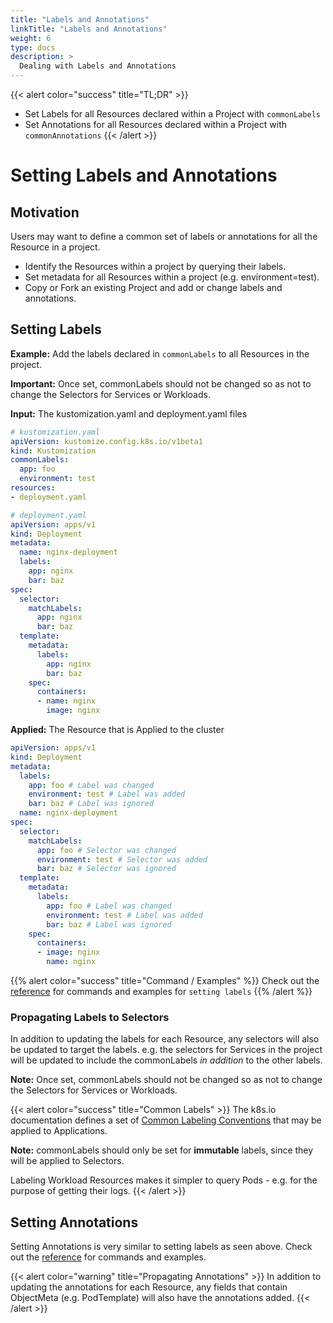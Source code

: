 ```yaml
---
title: "Labels and Annotations"
linkTitle: "Labels and Annotations"
weight: 6
type: docs
description: >
  Dealing with Labels and Annotations
---
```



{{< alert color="success" title="TL;DR" >}}
- Set Labels for all Resources declared within a Project with `commonLabels`
- Set Annotations for all Resources declared within a Project with `commonAnnotations`
{{< /alert >}}

# Setting Labels and Annotations

## Motivation

Users may want to define a common set of labels or annotations for all the Resource in a project.

- Identify the Resources within a project by querying their labels.
- Set metadata for all Resources within a project (e.g. environment=test).
- Copy or Fork an existing Project and add or change labels and annotations.


## Setting Labels

**Example:** Add the labels declared in `commonLabels` to all Resources in the project.

**Important:** Once set, commonLabels should not be changed so as not to change the Selectors for Services
or Workloads.

**Input:** The kustomization.yaml and deployment.yaml files

```yaml
# kustomization.yaml
apiVersion: kustomize.config.k8s.io/v1beta1
kind: Kustomization
commonLabels:
  app: foo
  environment: test
resources:
- deployment.yaml
```

```yaml
# deployment.yaml
apiVersion: apps/v1
kind: Deployment
metadata:
  name: nginx-deployment
  labels:
    app: nginx
    bar: baz
spec:
  selector:
    matchLabels:
      app: nginx
      bar: baz
  template:
    metadata:
      labels:
        app: nginx
        bar: baz
    spec:
      containers:
      - name: nginx
        image: nginx
```

**Applied:** The Resource that is Applied to the cluster

```yaml
apiVersion: apps/v1
kind: Deployment
metadata:
  labels:
    app: foo # Label was changed
    environment: test # Label was added
    bar: baz # Label was ignored
  name: nginx-deployment
spec:
  selector:
    matchLabels:
      app: foo # Selector was changed
      environment: test # Selector was added
      bar: baz # Selector was ignored
  template:
    metadata:
      labels:
        app: foo # Label was changed
        environment: test # Label was added
        bar: baz # Label was ignored
    spec:
      containers:
      - image: nginx
        name: nginx
```

{{% alert color="success" title="Command / Examples" %}}
Check out the [reference](/references/kustomize/commonlabels/) for commands and examples for `setting labels`
{{% /alert %}}

### Propagating Labels to Selectors
In addition to updating the labels for each Resource, any selectors will also be updated to target the
labels.  e.g. the selectors for Services in the project will be updated to include the commonLabels
*in addition* to the other labels.

**Note:** Once set, commonLabels should not be changed so as not to change the Selectors for Services
or Workloads.

{{< alert color="success" title="Common Labels" >}}
The k8s.io documentation defines a set of [Common Labeling Conventions](https://kubernetes.io/docs/concepts/overview/working-with-objects/common-labels/)
that may be applied to Applications.

**Note:** commonLabels should only be set for **immutable** labels, since they will be applied to Selectors.

Labeling Workload Resources makes it simpler to query Pods - e.g. for the purpose of getting their logs.
{{< /alert >}}


## Setting Annotations 

Setting Annotations is very similar to setting labels as seen above. Check out the [reference](/references/kustomize/commonannotations/) for commands and examples.

{{< alert color="warning" title="Propagating Annotations" >}}
In addition to updating the annotations for each Resource, any fields that contain ObjectMeta
(e.g. PodTemplate) will also have the annotations added.
{{< /alert >}}